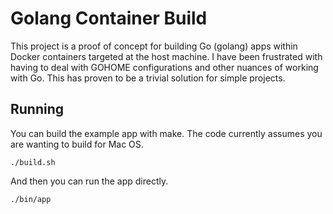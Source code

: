 # Golang Container Build

This project is a proof of concept for building Go (golang) apps within Docker containers targeted at the host machine.
I have been frustrated with having to deal with GOHOME configurations and other nuances of working with Go.
This has proven to be a trivial solution for simple projects.

## Running

You can build the example app with make.
The code currently assumes you are wanting to build for Mac OS.

```
./build.sh
```

And then you can run the app directly.

```
./bin/app
```
